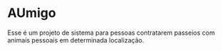 # AUmigo

Esse é um projeto de sistema para pessoas contratarem passeios com animais pessoais em determinada localização.
